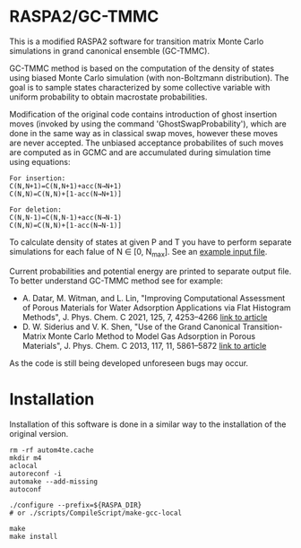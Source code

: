 RASPA2/GC-TMMC
======

This is a modified RASPA2 software for transition matrix Monte Carlo simulations in grand canonical ensemble (GC-TMMC). 

GC-TMMC method is based on the computation of the density of states using biased Monte Carlo simulation (with non-Boltzmann distribution). The goal is to sample states characterized by some collective variable with uniform probability to obtain macrostate probabilities. 

Modification of the original code contains introduction of ghost insertion moves (invoked by using the command 'GhostSwapProbability'), which are done in the same way as in classical swap moves, however these moves are never accepted. The unbiased acceptance probabilites of such moves are computed as in GCMC and are accumulated during simulation time using equations:  

```
For insertion:
C(N,N+1)=C(N,N+1)+acc(N→N+1)
C(N,N)=C(N,N)+[1-acc(N→N+1)]

For deletion:
C(N,N-1)=C(N,N-1)+acc(N→N-1)
C(N,N)=C(N,N)+[1-acc(N→N-1)]
```

To calculate density of states at given P and T you have to perform separate simulations for each falue of N ∈ \[0, N<sub>max</sub>\]. See an [example input file]([https://github.com/b-mazur/asaf/blob/main/example/raspa_input/MOF-303/simulation.input]). 

Current probabilities and potential energy are printed to separate output file. To better understand GC-TMMC method see for example:

* A. Datar, M. Witman, and L. Lin, "Improving Computational Assessment of Porous Materials for Water Adsorption Applications via Flat Histogram Methods", J. Phys. Chem. C 2021, 125, 7, 4253–4266
[link to article](https://doi.org/10.1021/acs.jpcc.0c11082)
* D. W. Siderius and V. K. Shen, "Use of the Grand Canonical Transition-Matrix Monte Carlo Method to Model Gas Adsorption in Porous Materials", J. Phys. Chem. C 2013, 117, 11, 5861–5872
[link to article](https://doi.org/10.1021/jp400480q)

As the code is still being developed unforeseen bugs may occur. 

Installation
============

Installation of this software is done in a similar way to the installation of the original version.

```
rm -rf autom4te.cache  
mkdir m4  
aclocal  
autoreconf -i  
automake --add-missing  
autoconf  

./configure --prefix=${RASPA_DIR}  
# or ./scripts/CompileScript/make-gcc-local  

make  
make install  
```

